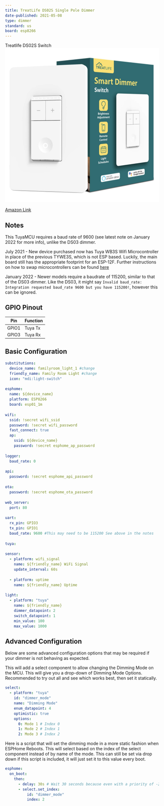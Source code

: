 ```yaml
---
title: TreatLife DS02S Single Pole Dimmer
date-published: 2021-05-08
type: dimmer
standard: us
board: esp8266
---
```


Treatlife DS02S Switch![image](Treatlife-DS02S.png)

[Amazon Link](https://amzn.to/2RHB44M)

## Notes

This TuyaMCU requires a baud rate of 9600 (see latest note on January 2022 for more info), unlike the DS03 dimmer.

July 2021 - New device purchased now has Tuya WB3S Wifi Microcontroller in place of the previous TYWE3S, which is not ESP based. Luckily, the main board still has the appropriate footprint for an ESP-12F. Further instructions on how to swap microcontrollers can be found [here](https://community.home-assistant.io/t/treatlife-dual-outlet-indoor-dimmer-plug-wb3s-to-esp-12-transplant/256798)

January 2022 - Newer models require a baudrate of 115200, similar to that of the DS03 dimmer. Like the DS03, it might say `Invalid baud_rate: Integration requested baud_rate 9600 but you have 115200!`, however this can be ignored.

## GPIO Pinout

| Pin   | Function |
| ----- | -------- |
| GPIO1 | Tuya Tx  |
| GPIO3 | Tuya Rx  |

## Basic Configuration

```yaml
substitutions:
  device_name: familyroom_light_1 #change
  friendly_name: Family Room Light #change
  icon: "mdi:light-switch"

esphome:
  name: ${device_name}
  platform: ESP8266
  board: esp01_1m

wifi:
  ssid: !secret wifi_ssid
  password: !secret wifi_password
  fast_connect: true
  ap:
    ssid: ${device_name}
    password: !secret esphome_ap_password

logger:
  baud_rate: 0

api:
  password: !secret esphome_api_password

ota:
  password: !secret esphome_ota_password

web_server:
  port: 80

uart:
  rx_pin: GPIO3
  tx_pin: GPIO1
  baud_rate: 9600 #This may need to be 115200 See above in the notes

tuya:

sensor:
  - platform: wifi_signal
    name: ${friendly_name} WiFi Signal
    update_interval: 60s

  - platform: uptime
    name: ${friendly_name} Uptime

light:
  - platform: "tuya"
    name: ${friendly_name}
    dimmer_datapoint: 2
    switch_datapoint: 1
    min_value: 100
    max_value: 1000
```

## Advanced Configuration

Below are some advanced configuration options that may be required if your dimmer is not behaving as expected.

This will add a select component to allow changing the Dimming Mode on the MCU. This will give you a drop-down of Dimming Mode Options. Recommended to try out all and see which works best, then set it statically.

```yaml
select:
  - platform: "tuya"
    id: "dimmer_mode"
    name: "Dimming Mode"
    enum_datapoint: 4
    optimistic: true
    options:
      0: Mode 1 # Index 0
      1: Mode 2 # Index 1
      2: Mode 3 # Index 2
```

Here is a script that will set the dimming mode in a more static fashion when ESPHome Reboots. This will select based on the index of the select component instead of by name of the mode. This can still be set via drop down if this script is included, it will just set it to this value every boot.

```yaml
esphome:
  on_boot:
    then:
      - delay: 30s # Wait 30 seconds because even with a priority of -200.0, it will not update the datapoint.
      - select.set_index:
          id: "dimmer_mode"
          index: 2
```
